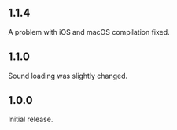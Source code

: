 ## 1.1.4

A problem with iOS and macOS compilation fixed.

## 1.1.0

Sound loading was slightly changed.

## 1.0.0

Initial release.
